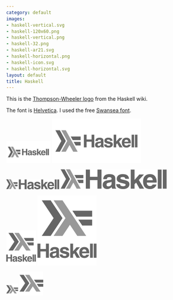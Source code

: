 ```yaml
---
category: default
images:
- haskell-vertical.svg
- haskell-120x60.png
- haskell-vertical.png
- haskell-32.png
- haskell-ar21.svg
- haskell-horizontal.png
- haskell-icon.svg
- haskell-horizontal.svg
layout: default
title: Haskell
---
```


This is the [Thompson-Wheeler logo](http://www.haskell.org/haskellwiki/Thompson-Wheeler_logo) from the Haskell wiki.

The font is [Helvetica](http://www.myfonts.com/fonts/linotype/helvetica/bold/?refby=hackerlogos).  I used the free [Swansea font](http://www.fontspace.com/roger-white/swansea).

![120x60 haskell logo](haskell-120x60.png) ![120x60 haskell logo](haskell-ar21.svg)

![horizontal haskell logo](haskell-horizontal.png) ![horizontal haskell logo](haskell-horizontal.svg)

![vertical haskell logo](haskell-vertical.png) ![vertical haskell logo](haskell-vertical.svg)

![haskell icon](haskell-32.png) ![haskell icon](haskell-icon.svg)